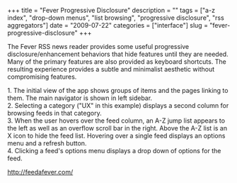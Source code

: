 +++
title = "Fever Progressive Disclosure"
description = ""
tags = ["a-z index", "drop-down menus", "list browsing", "progressive disclosure", "rss aggregators"]
date = "2009-07-22"
categories = ["interface"]
slug = "fever-progressive-disclosure"
+++


<p>The Fever RSS news reader provides some useful progressive disclosure/enhancement behaviors that hide features until they are needed. Many of the primary features are also provided as keyboard shortcuts. The resulting experience provides a subtle and minimalist aesthetic without compromising features.</p>
<div id="screens-full" class="clear"><div class="caption">1. The initial view of the app shows groups of items and the pages linking to them. The main navigator is shown in left sidebar.</div><div class="fullimg clear"><a href="//media.konigi.com/interface/fever-progressive-enhancement-1.png" class="group" rel="group" title="1. The initial view of the app shows groups of items and the pages linking to them. The main navigat..."><img src="//media.konigi.com/interface/fever-progressive-enhancement-1.png" alt="" class="img-responsive"></a></div></div><div id="screens-full" class="clear"><div class="caption">2. Selecting a category (&quot;UX&quot; in this example) displays a second column for browsing feeds in that category.</div><div class="fullimg clear"><a href="//media.konigi.com/interface/fever-progressive-enhancement-2.png" class="group" rel="group" title="2. Selecting a category (&quot;UX&quot; in this example) displays a second column for browsing feeds..."><img src="//media.konigi.com/interface/fever-progressive-enhancement-2.png" alt="" class="img-responsive"></a></div></div><div id="screens-full" class="clear"><div class="caption">3. When the user hovers over the feed column, an A-Z jump list appears to the left as well as an overflow scroll bar in the right. Above the A-Z list is an X icon to hide the feed list. Hovering over a single feed displays an options menu and a refresh button.</div><div class="fullimg clear"><a href="//media.konigi.com/interface/fever-progressive-enhancement-3.png" class="group" rel="group" title="3. When the user hovers over the feed column, an A-Z jump list appears to the left as well as an ove..."><img src="//media.konigi.com/interface/fever-progressive-enhancement-3.png" alt="" class="img-responsive"></a></div></div><div id="screens-full" class="clear"><div class="caption">4. Clicking a feed's options menu displays a drop down of options for the feed.</div><div class="fullimg clear"><a href="//media.konigi.com/interface/fever-progressive-enhancement-4.png" class="group" rel="group" title="4. Clicking a feed's options menu displays a drop down of options for the feed."><img src="//media.konigi.com/interface/fever-progressive-enhancement-4.png" alt="" class="img-responsive"></a></div></div>        
<p><a href="http://feedafever.com/">http://feedafever.com/</a></p>

